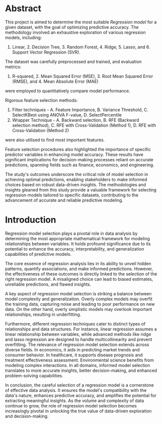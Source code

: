 # Abstract

This project is aimed to determine the most suitable _Regression model_ for a given dataset, with the goal of optimizing predictive accuracy. The methodology involved an exhaustive exploration of various regression models, including: 
1. Linear, 2. Decision Tree, 3. Random Forest, 4. Ridge, 5. Lasso, and 6. Support Vector Regression (SVR). 

The dataset was carefully preprocessed and trained, and evaluation metrics:
1. R-squared, 2. Mean Squared Error (MSE), 3. Root Mean Squared Error (RMSE), and 4. Mean Absolute Error (MAE) 

were employed to quantitatively compare model performance.

Rigorous feature selection methods:
1. Filter techniques - A. Feature Importance, B. Variance Threshold, C. SelectKBest using ANOVA F-value, D. SelectPercentile
2. Wrapper Technique - A. Backward selection, B. RFE (Backward selection method), C. RFE with Cross-Validation (Method 1), D. RFE with Cross-Validation (Method 2)

were also utilised to find most important features.

Feature selection procedures also highlighted the importance of specific predictor variables in enhancing model accuracy. These results have significant implications for decision-making processes reliant on accurate predictions, spanning fields such as finance, economics, and engineering.

The study's outcomes underscore the critical role of model selection in achieving optimal predictions, enabling stakeholders to make informed choices based on robust data-driven insights. The methodologies and insights gleaned from this study provide a valuable framework for selecting regression models tailored to specific datasets, contributing to the advancement of accurate and reliable predictive modeling.

# Introduction

Regression model selection plays a pivotal role in data analysis by determining the most appropriate mathematical framework for modeling relationships between variables. It holds profound significance due to its potential to enhance the accuracy, interpretability, and generalization capabilities of predictive models.

The core essence of regression analysis lies in its ability to unveil hidden patterns, quantify associations, and make informed predictions. However, the effectiveness of these outcomes is directly linked to the selection of the right regression model. A misaligned choice can lead to biased estimates, unreliable predictions, and flawed insights.

A key aspect of regression model selection is striking a balance between model complexity and generalization. Overly complex models may overfit the training data, capturing noise and leading to poor performance on new data. On the other hand, overly simplistic models may overlook important relationships, resulting in underfitting.

Furthermore, different regression techniques cater to distinct types of relationships and data structures. For instance, linear regression assumes a linear relationship between variables, while advanced methods like ridge and lasso regression are designed to handle multicollinearity and prevent overfitting. The relevance of regression model selection extends across diverse fields. In economics, it aids in predicting market trends and consumer behavior. In healthcare, it supports disease prognosis and treatment effectiveness assessment. Environmental science benefits from modeling complex interactions. In all domains, informed model selection translates to more accurate insights, better decision-making, and enhanced problem-solving capabilities.

In conclusion, the careful selection of a regression model is a cornerstone of effective data analysis. It ensures the model's compatibility with the data's nature, enhances predictive accuracy, and amplifies the potential for extracting meaningful insights. As the volume and complexity of data continue to grow, the role of regression model selection becomes increasingly pivotal in unlocking the true value of data-driven exploration and decision-making.
